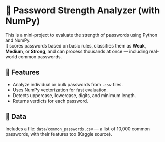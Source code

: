 # 🔐 Password Strength Analyzer (with NumPy)

This is a mini-project to evaluate the strength of passwords using Python and NumPy.  
It scores passwords based on basic rules, classifies them as **Weak**, **Medium**, or **Strong**, and can process thousands at once — including real-world common passwords.

## 🚀 Features

- Analyze individual or bulk passwords from `.csv` files.
- Uses NumPy vectorization for fast evaluation.
- Detects uppercase, lowercase, digits, and minimum length.
- Returns verdicts for each password.

## 📂 Data

Includes a file: `data/common_passwords.csv` — a list of 10,000 common passwords, with their features too (Kaggle source).
